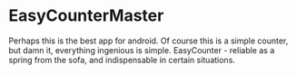 # EasyCounterMaster

Perhaps this is the best app for android.
Of course this is a simple counter, but damn it, everything ingenious is simple.
EasyCounter - reliable as a spring from the sofa, and indispensable in certain situations.
